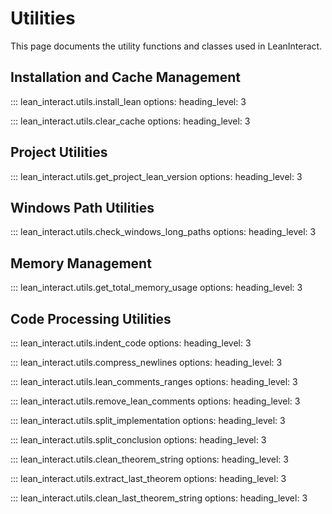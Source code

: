 # Utilities

This page documents the utility functions and classes used in LeanInteract.

## Installation and Cache Management

::: lean_interact.utils.install_lean
    options:
      heading_level: 3

::: lean_interact.utils.clear_cache
    options:
      heading_level: 3

## Project Utilities

::: lean_interact.utils.get_project_lean_version
    options:
      heading_level: 3

## Windows Path Utilities

::: lean_interact.utils.check_windows_long_paths
    options:
      heading_level: 3

## Memory Management

::: lean_interact.utils.get_total_memory_usage
    options:
      heading_level: 3

## Code Processing Utilities

::: lean_interact.utils.indent_code
    options:
      heading_level: 3

::: lean_interact.utils.compress_newlines
    options:
      heading_level: 3

::: lean_interact.utils.lean_comments_ranges
    options:
      heading_level: 3

::: lean_interact.utils.remove_lean_comments
    options:
      heading_level: 3

::: lean_interact.utils.split_implementation
    options:
      heading_level: 3

::: lean_interact.utils.split_conclusion
    options:
      heading_level: 3

::: lean_interact.utils.clean_theorem_string
    options:
      heading_level: 3

::: lean_interact.utils.extract_last_theorem
    options:
      heading_level: 3

::: lean_interact.utils.clean_last_theorem_string
    options:
      heading_level: 3
